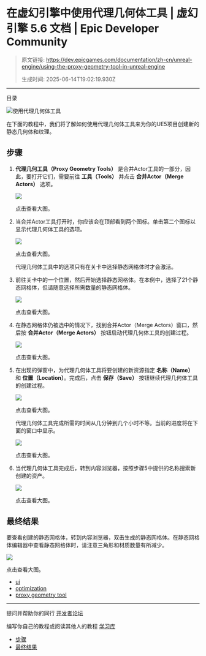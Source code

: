 # 在虚幻引擎中使用代理几何体工具 | 虚幻引擎 5.6 文档 | Epic Developer Community

> 原文链接: https://dev.epicgames.com/documentation/zh-cn/unreal-engine/using-the-proxy-geometry-tool-in-unreal-engine
> 
> 生成时间: 2025-06-14T19:02:19.930Z

---

目录

![使用代理几何体工具](https://dev.epicgames.com/community/api/documentation/image/35790f24-22dd-432f-8417-2f50da5012d8?resizing_type=fill&width=1920&height=335)

在下面的教程中，我们将了解如何使用代理几何体工具来为你的UE5项目创建新的静态几何体和纹理。

## 步骤

1.  **代理几何工具（Proxy Geometry Tools）** 是合并Actor工具的一部分，因此，要打开它们，需要前往 **工具（Tools）** 并点击 **合并Actor（Merge Actors）** 选项。
    
    [![](https://d1iv7db44yhgxn.cloudfront.net/documentation/images/8df1ca68-b975-4b5f-99f1-d472482881af/01-merge-actors-tool.png)](https://d1iv7db44yhgxn.cloudfront.net/documentation/images/8df1ca68-b975-4b5f-99f1-d472482881af/01-merge-actors-tool.png)
    
    点击查看大图。
    
2.  当合并Actor工具打开时，你应该会在顶部看到两个图标。单击第二个图标以显示代理几何体工具的选项。
    
    [![](https://d1iv7db44yhgxn.cloudfront.net/documentation/images/b4d84adc-9dfe-41c1-8ed7-acc4e85b7dd0/02-merge-actors-panel.png)](https://d1iv7db44yhgxn.cloudfront.net/documentation/images/b4d84adc-9dfe-41c1-8ed7-acc4e85b7dd0/02-merge-actors-panel.png)
    
    点击查看大图。
    
    代理几何体工具中的选项只有在关卡中选择静态网格体时才会激活。
    
3.  前往关卡中的一个位置，然后开始选择静态网格体。在本例中，选择了21个静态网格体，但请随意选择所需数量的静态网格体。
    
    [![](https://d1iv7db44yhgxn.cloudfront.net/documentation/images/7fabe82f-f6c6-4fb3-96b4-b6d19a39e95b/03-selecting-static-meshes.png)](https://d1iv7db44yhgxn.cloudfront.net/documentation/images/7fabe82f-f6c6-4fb3-96b4-b6d19a39e95b/03-selecting-static-meshes.png)
    
    点击查看大图。
    
4.  在静态网格体仍被选中的情况下，找到合并Actor（Merge Actors）窗口，然后按 **合并Actor（Merge Actors）** 按钮启动代理几何体工具的创建过程。
    
    [![](https://d1iv7db44yhgxn.cloudfront.net/documentation/images/430fbfcd-a88f-4e19-8903-8ad43c5a21ae/04-merge-actors-panel-button.png)](https://d1iv7db44yhgxn.cloudfront.net/documentation/images/430fbfcd-a88f-4e19-8903-8ad43c5a21ae/04-merge-actors-panel-button.png)
    
    点击查看大图。
    
5.  在出现的弹窗中，为代理几何体工具将要创建的新资源指定 **名称（Name）** 和 **位置（Location）**。完成后，点击 **保存（Save）** 按钮继续代理几何体工具的创建过程。
    
    [![](https://d1iv7db44yhgxn.cloudfront.net/documentation/images/5518ff33-f932-496b-903a-0de1d41e293f/05-creating-static-mesh.png)](https://d1iv7db44yhgxn.cloudfront.net/documentation/images/5518ff33-f932-496b-903a-0de1d41e293f/05-creating-static-mesh.png)
    
    点击查看大图。
    
    代理几何体工具完成所需的时间从几分钟到几个小时不等。当前的进度将在下面的窗口中显示。
    
    [![](https://d1iv7db44yhgxn.cloudfront.net/documentation/images/b647c151-09a8-4965-b96f-ab558cb84503/06-creating-mesh-proxy.png)](https://d1iv7db44yhgxn.cloudfront.net/documentation/images/b647c151-09a8-4965-b96f-ab558cb84503/06-creating-mesh-proxy.png)
    
    点击查看大图。
    
6.  当代理几何体工具完成后，转到内容浏览器，按照步骤5中提供的名称搜索新创建的资产。
    
    [![](https://d1iv7db44yhgxn.cloudfront.net/documentation/images/03a6e910-7190-4761-a8dc-ef653e59d928/07-newly-created-static-mesh.png)](https://d1iv7db44yhgxn.cloudfront.net/documentation/images/03a6e910-7190-4761-a8dc-ef653e59d928/07-newly-created-static-mesh.png)
    
    点击查看大图。
    

## 最终结果

要查看创建的静态网格体，转到内容浏览器，双击生成的静态网格体。在静态网格体编辑器中查看静态网格体时，请注意三角形和材质数量有所减少。  

[![](https://d1iv7db44yhgxn.cloudfront.net/documentation/images/c4b6bec3-c30e-47e3-bebc-bb4b6f9010b6/08-the-static-mesh-view.png)](https://d1iv7db44yhgxn.cloudfront.net/documentation/images/c4b6bec3-c30e-47e3-bebc-bb4b6f9010b6/08-the-static-mesh-view.png)

点击查看大图。

-   [ui](https://dev.epicgames.com/community/search?query=ui)
-   [optimization](https://dev.epicgames.com/community/search?query=optimization)
-   [proxy geometry tool](https://dev.epicgames.com/community/search?query=proxy%20geometry%20tool)

* * *

提问并帮助你的同行 [开发者论坛](https://forums.unrealengine.com/categories?tag=unreal-engine)

编写你自己的教程或阅读其他人的教程 [学习库](https://dev.epicgames.com/community/unreal-engine/learning)

-   [步骤](/documentation/zh-cn/unreal-engine/using-the-proxy-geometry-tool-in-unreal-engine#%E6%AD%A5%E9%AA%A4)
-   [最终结果](/documentation/zh-cn/unreal-engine/using-the-proxy-geometry-tool-in-unreal-engine#%E6%9C%80%E7%BB%88%E7%BB%93%E6%9E%9C)